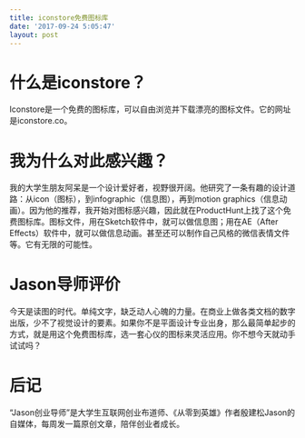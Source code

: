 ```yaml
---
title: iconstore免费图标库
date: '2017-09-24 5:05:47'
layout: post
---
```


# 什么是iconstore？

Iconstore是一个免费的图标库，可以自由浏览并下载漂亮的图标文件。它的网址是iconstore.co。

# 我为什么对此感兴趣？

我的大学生朋友阿呆是一个设计爱好者，视野很开阔。他研究了一条有趣的设计道路：从icon（图标），到infographic（信息图），再到motion graphics（信息动画）。因为他的推荐，我开始对图标感兴趣，因此就在ProductHunt上找了这个免费图标库。图标文件，用在Sketch软件中，就可以做信息图；用在AE（After Effects）软件中，就可以做信息动画。甚至还可以制作自己风格的微信表情文件等。它有无限的可能性。

# Jason导师评价

今天是读图的时代。单纯文字，缺乏动人心魄的力量。在商业上做各类文档的数字出版，少不了视觉设计的要素。如果你不是平面设计专业出身，那么最简单起步的方式，就是用这个免费图标库，选一套心仪的图标来灵活应用。你不想今天就动手试试吗？

# 后记

“Jason创业导师”是大学生互联网创业布道师、《从零到英雄》作者殷建松Jason的自媒体，每周发一篇原创文章，陪伴创业者成长。
